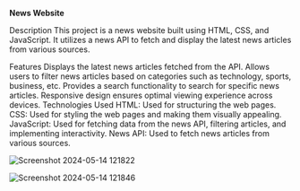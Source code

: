 **News Website**




Description
This project is a news website built using HTML, CSS, and JavaScript. It utilizes a news API to fetch and display the latest news articles from various sources.

Features
Displays the latest news articles fetched from the API.
Allows users to filter news articles based on categories such as technology, sports, business, etc.
Provides a search functionality to search for specific news articles.
Responsive design ensures optimal viewing experience across devices.
Technologies Used
HTML: Used for structuring the web pages.
CSS: Used for styling the web pages and making them visually appealing.
JavaScript: Used for fetching data from the news API, filtering articles, and implementing interactivity.
News API: Used to fetch news articles from various sources.

![Screenshot 2024-05-14 121822](https://github.com/ssreesa12/news-webpage/assets/139852839/b1af99df-2600-4719-ab3c-622533fefb70)


![Screenshot 2024-05-14 121846](https://github.com/ssreesa12/news-webpage/assets/139852839/f4ca3034-2d5c-4e65-a56d-03e23389e25b)

